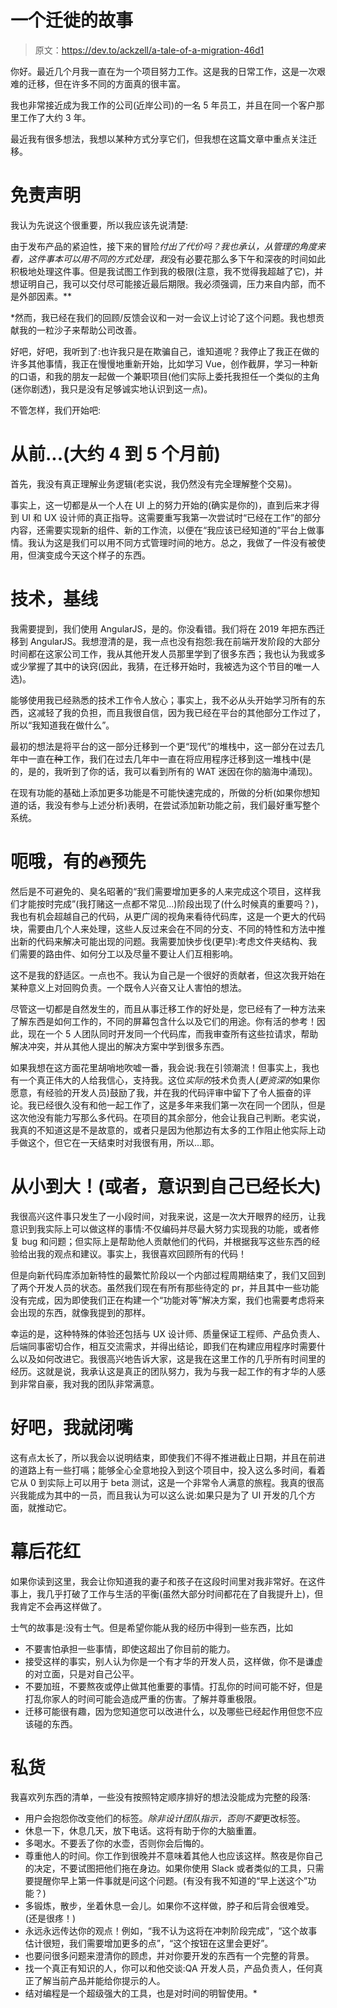 # 一个迁徙的故事

> 原文：<https://dev.to/ackzell/a-tale-of-a-migration-46d1>

你好。最近几个月我一直在为一个项目努力工作。这是我的日常工作，这是一次艰难的迁移，但在许多不同的方面真的很丰富。

我也非常接近成为我工作的公司(近岸公司)的一名 5 年员工，并且在同一个客户那里工作了大约 3 年。

最近我有很多想法，我想以某种方式分享它们，但我想在这篇文章中重点关注迁移。

# 免责声明

我认为先说这个很重要，所以我应该先说清楚:

由于发布产品的紧迫性，接下来的冒险*付出了代价吗？我也承认，从管理的角度来看，这件事本可以用不同的方式处理，我*没有必要花那么多下午和深夜的时间如此积极地处理这件事。但是我试图工作到我的极限(注意，我不觉得我超越了它)，并想证明自己，我可以交付尽可能接近最后期限。我必须强调，压力来自内部，而不是外部因素。**

 *然而，我已经在我们的回顾/反馈会议和一对一会议上讨论了这个问题。我也想贡献我的一粒沙子来帮助公司改善。

好吧，好吧，我听到了:也许我只是在欺骗自己，谁知道呢？我停止了我正在做的许多其他事情，我正在慢慢地重新开始，比如学习 Vue，创作截屏，学习一种新的口语，和我的朋友一起做一个兼职项目(他们实际上委托我担任一个类似的主角(迷你剧透)，我只是没有足够诚实地认识到这一点)。

不管怎样，我们开始吧:

# 从前...(大约 4 到 5 个月前)

首先，我没有真正理解业务逻辑(老实说，我仍然没有完全理解整个交易)。

事实上，这一切都是从一个人在 UI 上的努力开始的(确实是你的)，直到后来才得到 UI 和 UX 设计师的真正指导。这需要重写我第一次尝试时“已经在工作”的部分内容，还需要实现新的组件、新的工作流，以便在“我应该已经知道的”平台上做事情。我认为这是我们可以用不同方式管理时间的地方。总之，我做了一件没有被使用，但演变成今天这个样子的东西。

# 技术，基线

我需要提到，我们使用 AngularJS，是的。你没看错。我们将在 2019 年把东西迁移到 AngularJS。我想澄清的是，我一点也没有抱怨:我在前端开发阶段的大部分时间都在这家公司工作，我从其他开发人员那里学到了很多东西；我也认为我或多或少掌握了其中的诀窍(因此，我猜，在迁移开始时，我被选为这个节目的唯一人选)。

能够使用我已经熟悉的技术工作令人放心；事实上，我不必从头开始学习所有的东西，这减轻了我的负担，而且我很自信，因为我已经在平台的其他部分工作过了，所以“我知道我在做什么”。

最初的想法是将平台的这一部分迁移到一个更“现代”的堆栈中，这一部分在过去几年中一直在~~种~~工作，我们在过去几年中一直在将应用程序迁移到这一堆栈中(是的，是的，我听到了你的话，我可以看到所有的 WAT 迷因在你的脑海中涌现)。

在现有功能的基础上添加更多功能是不可能快速完成的，所做的分析(如果你想知道的话，我没有参与上述分析)表明，在尝试添加新功能之前，我们最好重写整个系统。

# 呃哦，有的🔥预先

然后是不可避免的、臭名昭著的“我们需要增加更多的人来完成这个项目，这样我们才能按时完成”(我打赌这一点都不常见...)阶段出现了(什么时候真的重要吗？)，我也有机会超越自己的代码，从更广阔的视角来看待代码库，这是一个更大的代码块，需要由几个人来处理，这些人反过来会在不同的分支、不同的特性和方法中推出新的代码来解决可能出现的问题。我需要加快步伐(更早):考虑文件夹结构、我们需要的路由件、如何分工以及尽量不要让人们互相影响。

这不是我的舒适区。一点也不。我认为自己是一个很好的贡献者，但这次我开始在某种意义上对回购负责。一个既令人兴奋又让人害怕的想法。

尽管这一切都是自然发生的，而且从事迁移工作的好处是，您已经有了一种方法来了解东西是如何工作的，不同的屏幕包含什么以及它们的用途。你有活的参考！因此，现在一个 5 人团队同时开发同一个代码库，而我审查所有这些拉请求，帮助解决冲突，并从其他人提出的解决方案中学到很多东西。

如果我想在这方面花里胡哨地吹嘘一番，我会说:我在引领潮流！但事实上，我也有一个真正伟大的人给我信心，支持我。这位*实际的*技术负责人(*更资深的*如果你愿意，有经验的开发人员)鼓励了我，并在我的代码评审中留下了令人振奋的评论。我已经很久没有和他一起工作了，这是多年来我们第一次在同一个团队，但是这次他没有能力写那么多代码。在项目的其余部分，他会让我自己判断。老实说，我真的不知道这是不是故意的，或者只是因为他那边有太多的工作阻止他实际上动手做这个，但它在一天结束时对我很有用，所以...耶。

# 从小到大！(或者，意识到自己已经长大)

我很高兴这件事只发生了一小段时间，对我来说，这是一次大开眼界的经历，让我意识到我实际上可以做这样的事情:不仅编码并尽最大努力实现我的功能，或者修复 bug 和问题；但实际上是帮助他人贡献他们的代码，并根据我写这些东西的经验给出我的观点和建议。事实上，我很喜欢回顾所有的代码！

但是向新代码库添加新特性的最繁忙阶段以一个内部过程周期结束了，我们又回到了两个开发人员的状态。虽然我们现在有所有那些待定的 pr，并且其中一些功能没有完成，因为即使我们正在构建一个“功能对等”解决方案，我们也需要考虑将来会出现的东西，就像我提到的那样。

幸运的是，这种特殊的体验还包括与 UX 设计师、质量保证工程师、产品负责人、后端同事密切合作，相互交流需求，并得出结论，即我们在构建应用程序时需要什么以及如何改进它。我很高兴地告诉大家，这是我在这里工作的几乎所有时间里的经历。这就是说，我承认这是真正的团队努力，我为与我一起工作的有才华的人感到非常自豪，我对我的团队非常满意。

# 好吧，我就闭嘴

这有点太长了，所以我会以说明结束，即使我们不得不推进截止日期，并且在前进的道路上有一些打嗝；能够全心全意地投入到这个项目中，投入这么多时间，看着它从 0 到实际上可以用于 beta 测试，这是一个非常令人满意的旅程。我真的很高兴我能成为其中的一员，而且我认为可以这么说:如果只是为了 UI 开发的几个方面，就推动它。

# 幕后花红

如果你读到这里，我会让你知道我的妻子和孩子在这段时间里对我非常好。在这件事上，我几乎打破了工作与生活的平衡(虽然大部分时间都花在了自我提升上)，但我肯定不会再这样做了。

士气的故事是:没有士气。但是希望你能从我的经历中得到一些东西，比如

*   不要害怕承担一些事情，即使这超出了你目前的能力。
*   接受这样的事实，别人认为你是一个有才华的开发人员，这样做，你不是谦虚的对立面，只是对自己公平。
*   不要加班，不要熬夜或停止做其他重要的事情。打乱你的时间可能不好，但是打乱你家人的时间可能会造成严重的伤害。了解并尊重极限。
*   迁移可能很有趣，因为您知道您可以改进什么，以及哪些已经起作用但您不应该碰的东西。

# 私货

我喜欢列东西的清单，一些没有按照特定顺序排好的想法没能成为完整的段落:

*   用户会抱怨你改变他们的标签。*除非设计团队指示，否则不要*更改标签。
*   休息一下，休息几天，放下电话。这将有助于你的大脑重置。
*   多喝水。不要丢了你的水壶，否则你会后悔的。
*   尊重他人的时间。你工作到很晚并不意味着其他人也应该这样。熬夜是你自己的决定，不要试图把他们拖在身边。如果你使用 Slack 或者类似的工具，只需要提醒你早上第一件事就是问这个问题。(有没有我不知道的“早上送这个”功能？)
*   多锻炼，散步，坐着休息一会儿。如果你不这样做，脖子和后背会很难受。(还是很疼！)
*   永远永远传达你的观点！例如，“我不认为这将在冲刺阶段完成”，“这个故事估计很短，我们需要增加更多的点”，“这个按钮在这里会更好”。
*   也要问很多问题来澄清你的顾虑，并对你要开发的东西有一个完整的背景。
*   找一个真正有知识的人，你可以和他交谈:QA 开发人员，产品负责人，任何真正了解当前产品并能给你提示的人。
*   结对编程是一个超级强大的工具，也是对时间的明智使用。*
